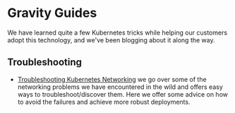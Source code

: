 # Gravity Guides

We have learned quite a few Kubernetes tricks while helping our customers adopt
this technology, and we've been blogging about it along the way.

## Troubleshooting

* [Troubleshooting Kubernetes Networking](https://gravitational.com/blog/troubleshooting-kubernetes-networking/)
  we go over some of the networking problems we have encountered in the wild
  and offers easy ways to troubleshoot/discover them. Here we offer some advice
  on how to avoid the failures and achieve more robust deployments.
